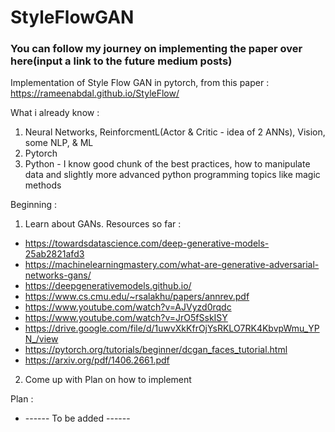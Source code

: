 # StyleFlowGAN
### You can follow my journey on implementing the paper over here(input a link to the future medium posts)
Implementation of Style Flow GAN in pytorch, from this paper : https://rameenabdal.github.io/StyleFlow/

What i already know : 
1. Neural Networks, ReinforcmentL(Actor & Critic - idea of 2 ANNs), Vision, some NLP, & ML
2. Pytorch
3. Python - I know good chunk of the best practices, how to manipulate data and slightly more advanced python programming topics like magic methods 


Beginning : 
1. Learn about GANs. 
  Resources so far :
  * https://towardsdatascience.com/deep-generative-models-25ab2821afd3
  * https://machinelearningmastery.com/what-are-generative-adversarial-networks-gans/
  * https://deepgenerativemodels.github.io/
  * https://www.cs.cmu.edu/~rsalakhu/papers/annrev.pdf
  * https://www.youtube.com/watch?v=AJVyzd0rqdc
  * https://www.youtube.com/watch?v=JrO5fSskISY
  * https://drive.google.com/file/d/1uwvXkKfrOjYsRKLO7RK4KbvpWmu_YPN_/view
  * https://pytorch.org/tutorials/beginner/dcgan_faces_tutorial.html
  * https://arxiv.org/pdf/1406.2661.pdf
2. Come up with Plan on how to implement


Plan : 
* ------ To be added ------
